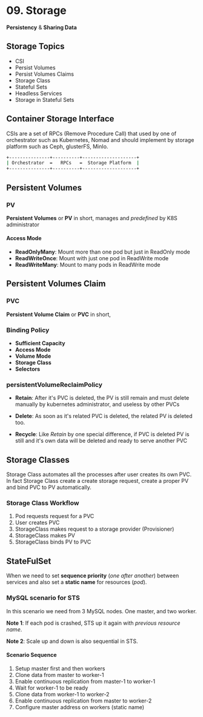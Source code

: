 # 09. Storage

**Persistency** & **Sharing Data**

## Storage Topics

- CSI
- Persist Volumes
- Persist Volumes Claims
- Storage Class
- Stateful Sets
- Headless Services
- Storage in Stateful Sets

## Container Storage Interface

CSIs are a set of RPCs (Remove Procedure  Call) that used by one of  orchestrator such as Kubernetes, Nomad and should implement by storage platform such as Ceph, glusterFS, MinIo.

```bash
+---------------+----------+--------------------+
| Orchestrator  =   RPCs   =  Storage Platform  |
+---------------+----------+--------------------+
```

## Persistent Volumes

### PV

**Persistent Volumes** or **PV** in short, manages and *predefined* by K8S administrator

#### Access Mode

- **ReadOnlyMany**: Mount more than one pod but just in ReadOnly mode
- **ReadWriteOnce**: Mount with just one pod in ReadWrite mode
- **ReadWriteMany**: Mount to many pods in ReadWrite mode

## Persistent Volumes Claim

### PVC

**Persistent Volume Claim** or **PVC** in short,

### Binding Policy

- **Sufficient Capacity**
- **Access Mode**
- **Volume Mode**
- **Storage Class**
- **Selectors**

### persistentVolumeReclaimPolicy

- **Retain**: After it's PVC is deleted, the PV is still remain and must delete manually by kubernetes administrator, and useless by other PVCs

- **Delete**: As soon as it's related PVC is deleted, the related PV is deleted too.

- **Recycle**: Like *Retain* by one special difference, if PVC is deleted PV is still and it's own data will be deleted and ready to serve another PVC

## Storage Classes

Storage Class automates all the processes after user creates its own PVC. In fact Storage Class create a create storage request, create a proper PV and bind PVC to PV automatically.

### Storage Class Workflow

1. Pod requests request for a PVC
2. User creates PVC
3. StorageClass makes request to a storage provider (Provisioner)
4. StorageClass makes PV
5. StorageClass binds PV to PVC

## StateFulSet

When we need to set **sequence priority** (*one after another*) between services and also set a **static name** for resources (*pod*).

### MySQL scenario for STS

In this scenario we need from 3 MySQL nodes. One master, and two worker.

**Note 1**: If each pod is crashed, STS up it again with *previous resource name*.

**Note 2**: Scale up and down is also sequential in STS.

#### Scenario Sequence

1. Setup master first and then workers
2. Clone data from master to worker-1
3. Enable continuous replication from master-1 to worker-1
4. Wait for worker-1 to be ready
5. Clone data from worker-1 to worker-2
6. Enable continuous replication from master to worker-2
7. Configure master address on workers (static name)
